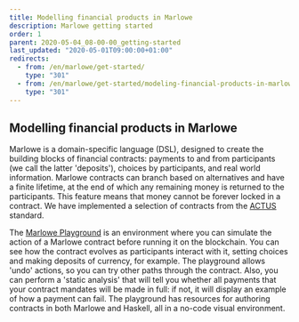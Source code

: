 ```yaml
---
title: Modelling financial products in Marlowe
description: Marlowe getting started
order: 1
parent: 2020-05-04_08-00-00_getting-started
last_updated: "2020-05-01T09:00:00+01:00"
redirects:
  - from: /en/marlowe/get-started/
    type: "301"
  - from: /en/marlowe/get-started/modeling-financial-products-in-marlowe/
    type: "301"
---
```

## Modelling financial products in Marlowe

Marlowe is a domain-specific language (DSL), designed to create the building blocks of financial contracts: payments to and from participants (we call the latter 'deposits'), choices by participants, and real world information. Marlowe contracts can branch based on alternatives and have a finite lifetime, at the end of which any remaining money is returned to the participants. This feature means that money cannot be forever locked in a contract. We have implemented a selection of contracts from the [ACTUS](https://www.actusfrf.org) standard.

The [Marlowe Playground](https://play.marlowe-finance.io/) is an environment where you can simulate the action of a Marlowe contract before running it on the blockchain. You can see how the contract evolves as participants interact with it, setting choices and making deposits of currency, for example. The playground allows 'undo' actions, so you can try other paths through the contract. Also, you can perform a 'static analysis' that will tell you whether all payments that your contract mandates will be made in full: if not, it will display an example of how a payment can fail. The playground has resources for authoring contracts in both Marlowe and Haskell, all in a no-code visual environment.
